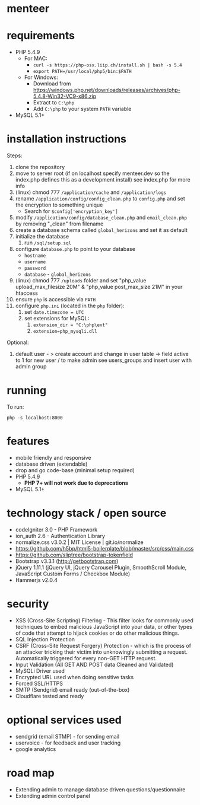 # menteer

# requirements

* PHP 5.4.9
    * For MAC:
         * `curl -s https://php-osx.liip.ch/install.sh | bash -s 5.4`
         * `export PATH=/usr/local/php5/bin:$PATH`
    * For Windows:
         * Download from https://windows.php.net/downloads/releases/archives/php-5.4.8-Win32-VC9-x86.zip
         * Extract to `C:\php`
         * Add `C:\php` to your system `PATH` variable
* MySQL 5.1+

# installation instructions

Steps:

1. clone the repository
1. move to server root (if on localhost specify menteer.dev so the index.php defines this as a development install) see index.php for more info
1. (linux) chmod 777 `/application/cache` and `/application/logs`
1. rename `/application/config/config_clean.php` to `config.php` and set the encryption to something unique
    * Search for `$config['encryption_key']`
1. modify `/application/config/database_clean.php` and `email_clean.php` by removing "_clean" from filename
1. create a database schema called `global_herizons` and set it as default
1. initialize the database
    1. run `/sql/setup.sql`
1. configure `database.php` to point to your database
    * `hostname`
    * `username`
    * `password`
    * `database` - `global_herizons`
1. (linux) chmod 777 `/uploads` folder and set "php_value upload_max_filesize 20M" & "php_value post_max_size 21M" in your htaccess
1. ensure `php` is accessible via `PATH`
1. configure `php.ini` (located in the `php` folder):
    1. set `date.timezone = UTC`
    1. set extensions for MySQL:
        1. `extension_dir = "C:\php\ext"`
        1. `extension=php_mysqli.dll`

Optional:

1. default user - > create account and change in user table -> field active to 1 for new user / to make admin see users_groups and insert user with admin group

# running

To run:

```
php -s localhost:8000
```

# features

* mobile friendly and responsive
* database driven (extendable)
* drop and go code-base (minimal setup required)
* PHP 5.4.9
  * **PHP 7+ will not work due to deprecations**
* MySQL 5.1+

# technology stack / open source

* codeIgniter 3.0 - PHP Framework
* ion_auth 2.6 - Authentication Library
* normalize.css v3.0.2 | MIT License | git.io/normalize
* https://github.com/h5bp/html5-boilerplate/blob/master/src/css/main.css
* https://github.com/sliptree/bootstrap-tokenfield
* Bootstrap v3.3.1 (http://getbootstrap.com)
* jQuery 1.11.1 (jQuery UI, jQuery Carousel Plugin, SmoothScroll Module, JavaScript Custom Forms / Checkbox Module)
* Hammerjs v2.0.4

# security

* XSS (Cross-Site Scripting) Filtering - This filter looks for commonly used techniques to embed malicious JavaScript into your data, or other types of code that attempt to hijack cookies or do other malicious things.
* SQL Injection Protection
* CSRF (Cross-Site Request Forgery) Protection - which is the process of an attacker tricking their victim into unknowingly submitting a request.  Automatically triggered for every non-GET HTTP request.
* Input Validation (All GET AND POST data Cleaned and Validated)
* MySQLi Driver used
* Encrypted URL used when doing sensitive tasks
* Forced SSL/HTTPS
* SMTP (Sendgrid) email ready (out-of-the-box)
* Cloudflare tested and ready

# optional services used

* sendgrid (email STMP) - for sending email
* uservoice - for feedback and user tracking
* google analytics

# road map

* Extending admin to manage database driven questions/questionnaire
* Extending admin control panel
